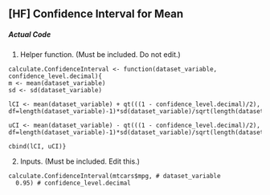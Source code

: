 ## \[HF\] Confidence Interval for Mean
##### Actual Code
1. Helper function. (Must be included. Do not edit.)
```
calculate.ConfidenceInterval <- function(dataset_variable, confidence_level.decimal){
m <- mean(dataset_variable)
sd <- sd(dataset_variable)

lCI <- mean(dataset_variable) + qt(((1 - confidence_level.decimal)/2), df=length(dataset_variable)-1)*sd(dataset_variable)/sqrt(length(dataset_variable))

uCI <- mean(dataset_variable) - qt(((1 - confidence_level.decimal)/2), df=length(dataset_variable)-1)*sd(dataset_variable)/sqrt(length(dataset_variable))

cbind(lCI, uCI)}
```
2. Inputs. (Must be included. Edit this.)
```
calculate.ConfidenceInterval(mtcars$mpg, # dataset_variable
  0.95) # confidence_level.decimal
```

